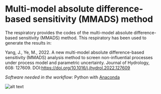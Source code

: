 # Multi-model absolute difference-based sensitivity (MMADS) method  

The respiratory provides the codes of the multi-model absolute difference-based sensitivity (MMADS) method. This respiratory has been used to generate the results in: 

Yang, J., Ye, M., 2022. A new multi-model absolute difference-based sensitivity (MMADS) analysis method to screen non-influential processes under process model and parametric uncertainty. Journal of Hydrology, 608: 127609. DOI:https://doi.org/10.1016/j.jhydrol.2022.127609


*Software needed in the workflow*: Python with [Anaconda](https://www.anaconda.com)

![alt text](https://zenodo.org/badge/321363505.svg)


